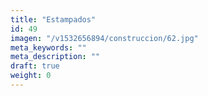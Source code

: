 ```yaml
---
title: "Estampados"
id: 49
imagen: "/v1532656894/construccion/62.jpg"
meta_keywords: ""
meta_description: ""
draft: true
weight: 0
---
```

